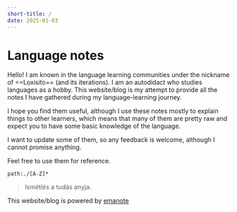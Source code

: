 ```yaml
---
short-title: /
date: 2025-01-03
---
```

# Language notes

Hello! I am known in the language learning communities under the nickname of ==Loxisito== (and its iterations). I am an autodidact who studies languages as a hobby. This website/blog is my attempt to provide all the notes I have gathered during my language-learning journey.

I hope you find them useful, although I use these notes mostly to explain things to other learners, which means that many of them are pretty raw and expect you to have some basic knowledge of the language.

I want to update some of them, so any feedback is welcome, although I cannot promise anything.

Feel free to use them for reference.


```query
path:./[A-Z]*
```

> Ismétlés a tudás anyja.

This website/blog is powered by [emanote](https://emanote.srid.ca/)
